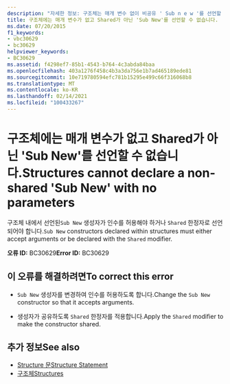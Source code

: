 ```yaml
---
description: "자세한 정보: 구조체는 매개 변수 없이 비공유 ' Sub n e w '를 선언할 수 없습니다."
title: 구조체에는 매개 변수가 없고 Shared가 아닌 'Sub New'를 선언할 수 없습니다.
ms.date: 07/20/2015
f1_keywords:
- vbc30629
- bc30629
helpviewer_keywords:
- BC30629
ms.assetid: f4298ef7-85b1-4543-b764-4c3abda84baa
ms.openlocfilehash: 403a1276f458c4b3a3da756e1b7ad465189ede81
ms.sourcegitcommit: 10e719780594efc781b15295e499c66f316068b8
ms.translationtype: MT
ms.contentlocale: ko-KR
ms.lasthandoff: 02/14/2021
ms.locfileid: "100433267"
---
```

# <a name="structures-cannot-declare-a-non-shared-sub-new-with-no-parameters"></a><span data-ttu-id="4a23c-103">구조체에는 매개 변수가 없고 Shared가 아닌 'Sub New'를 선언할 수 없습니다.</span><span class="sxs-lookup"><span data-stu-id="4a23c-103">Structures cannot declare a non-shared 'Sub New' with no parameters</span></span>

<span data-ttu-id="4a23c-104">구조체 내에서 선언된`Sub New` 생성자가 인수를 허용해야 하거나 `Shared` 한정자로 선언되어야 합니다.</span><span class="sxs-lookup"><span data-stu-id="4a23c-104">`Sub New` constructors declared within structures must either accept arguments or be declared with the `Shared` modifier.</span></span>  
  
 <span data-ttu-id="4a23c-105">**오류 ID:** BC30629</span><span class="sxs-lookup"><span data-stu-id="4a23c-105">**Error ID:** BC30629</span></span>  
  
## <a name="to-correct-this-error"></a><span data-ttu-id="4a23c-106">이 오류를 해결하려면</span><span class="sxs-lookup"><span data-stu-id="4a23c-106">To correct this error</span></span>  
  
- <span data-ttu-id="4a23c-107">`Sub New` 생성자를 변경하여 인수를 허용하도록 합니다.</span><span class="sxs-lookup"><span data-stu-id="4a23c-107">Change the `Sub New` constructor so that it accepts arguments.</span></span>  
  
- <span data-ttu-id="4a23c-108">생성자가 공유하도록 `Shared` 한정자를 적용합니다.</span><span class="sxs-lookup"><span data-stu-id="4a23c-108">Apply the `Shared` modifier to make the constructor shared.</span></span>  
  
## <a name="see-also"></a><span data-ttu-id="4a23c-109">추가 정보</span><span class="sxs-lookup"><span data-stu-id="4a23c-109">See also</span></span>

- [<span data-ttu-id="4a23c-110">Structure 문</span><span class="sxs-lookup"><span data-stu-id="4a23c-110">Structure Statement</span></span>](../language-reference/statements/structure-statement.md)
- [<span data-ttu-id="4a23c-111">구조체</span><span class="sxs-lookup"><span data-stu-id="4a23c-111">Structures</span></span>](../programming-guide/language-features/data-types/structures.md)
